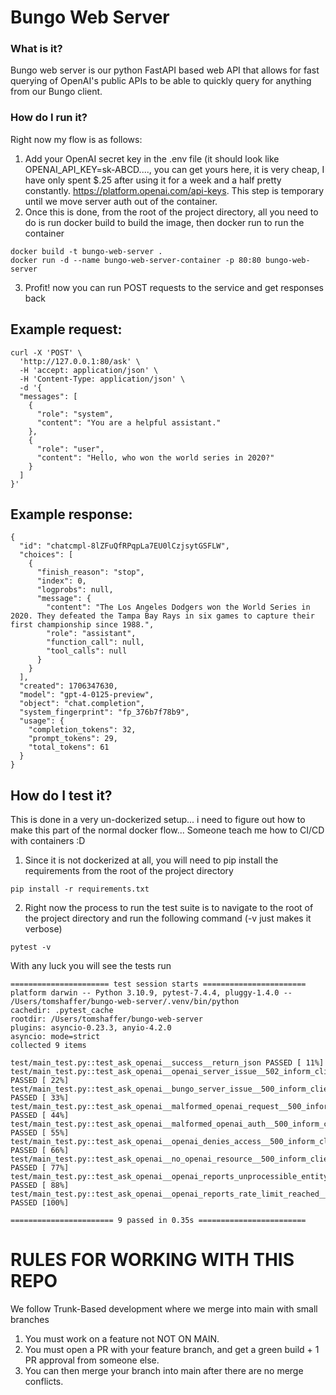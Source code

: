 # Bungo Web Server
### What is it?
Bungo web server is our python FastAPI based web API that allows for fast querying of OpenAI's public APIs to be able to quickly query for anything from our Bungo client.

### How do I run it?
Right now my flow is as follows:
1. Add your OpenAI secret key in the .env file (it should look like OPENAI_API_KEY=sk-ABCD...., you can get yours here, it is very cheap, I have only spent $.25 after using it for a week and a half pretty constantly.
https://platform.openai.com/api-keys. This step is temporary until we move server auth out of the container.
2. Once this is done, from the root of the project directory, all you need to do is run docker build to build the image, then docker run to run the container

```
docker build -t bungo-web-server .
docker run -d --name bungo-web-server-container -p 80:80 bungo-web-server
```

3. Profit! now you can run POST requests to the service and get responses back

## Example request:
```
curl -X 'POST' \
  'http://127.0.0.1:80/ask' \
  -H 'accept: application/json' \
  -H 'Content-Type: application/json' \
  -d '{
  "messages": [
    {
      "role": "system",
      "content": "You are a helpful assistant."
    },
    {
      "role": "user",
      "content": "Hello, who won the world series in 2020?"
    }
  ]
}'
```
## Example response:
```
{
  "id": "chatcmpl-8lZFuQfRPqpLa7EU0lCzjsytGSFLW",
  "choices": [
    {
      "finish_reason": "stop",
      "index": 0,
      "logprobs": null,
      "message": {
        "content": "The Los Angeles Dodgers won the World Series in 2020. They defeated the Tampa Bay Rays in six games to capture their first championship since 1988.",
        "role": "assistant",
        "function_call": null,
        "tool_calls": null
      }
    }
  ],
  "created": 1706347630,
  "model": "gpt-4-0125-preview",
  "object": "chat.completion",
  "system_fingerprint": "fp_376b7f78b9",
  "usage": {
    "completion_tokens": 32,
    "prompt_tokens": 29,
    "total_tokens": 61
  }
}
```
## How do I test it?
This is done in a very un-dockerized setup... i need to figure out how to make this part of the normal docker flow... Someone teach me how to CI/CD with containers :D

1. Since it is not dockerized at all, you will need to pip install the requirements from the root of the project directory
```
pip install -r requirements.txt
```

2. Right now the process to run the test suite is to navigate to the root of the project directory and run the following command (-v just makes it verbose)
```
pytest -v
```
With any luck you will see the tests run
```
====================== test session starts =======================
platform darwin -- Python 3.10.9, pytest-7.4.4, pluggy-1.4.0 -- /Users/tomshaffer/bungo-web-server/.venv/bin/python
cachedir: .pytest_cache
rootdir: /Users/tomshaffer/bungo-web-server
plugins: asyncio-0.23.3, anyio-4.2.0
asyncio: mode=strict
collected 9 items                                                

test/main_test.py::test_ask_openai__success__return_json PASSED [ 11%]
test/main_test.py::test_ask_openai__openai_server_issue__502_inform_client PASSED [ 22%]
test/main_test.py::test_ask_openai__bungo_server_issue__500_inform_client PASSED [ 33%]
test/main_test.py::test_ask_openai__malformed_openai_request__500_inform_client PASSED [ 44%]
test/main_test.py::test_ask_openai__malformed_openai_auth__500_inform_client PASSED [ 55%]
test/main_test.py::test_ask_openai__openai_denies_access__500_inform_client PASSED [ 66%]
test/main_test.py::test_ask_openai__no_openai_resource__500_inform_client PASSED [ 77%]
test/main_test.py::test_ask_openai__openai_reports_unprocessible_entity__500_inform_client PASSED [ 88%]
test/main_test.py::test_ask_openai__openai_reports_rate_limit_reached__529_inform_client PASSED [100%]

======================= 9 passed in 0.35s ========================
```

# RULES FOR WORKING WITH THIS REPO
We follow Trunk-Based development where we merge into main with small branches
1. You must work on a feature not NOT ON MAIN.
2. You must open a PR with your feature branch, and get a green build + 1 PR approval from someone else.
3. You can then merge your branch into main after there are no merge conflicts.